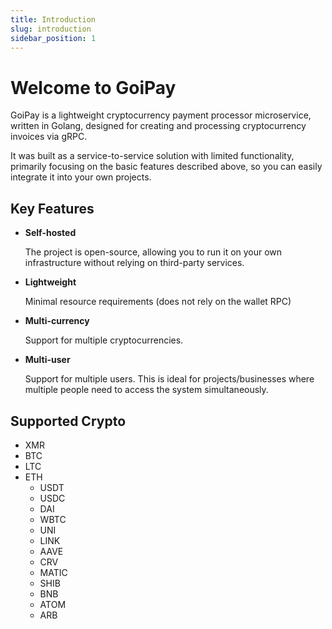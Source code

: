 ```yaml
---
title: Introduction
slug: introduction
sidebar_position: 1
---
```


# Welcome to GoiPay

GoiPay is a lightweight cryptocurrency payment processor microservice, written in Golang, designed for creating and processing cryptocurrency invoices via gRPC.

It was built as a service-to-service solution with limited functionality, primarily focusing on the basic features described above, so you can easily integrate it into your own projects.

## Key Features

- **Self-hosted**

    The project is open-source, allowing you to run it on your own infrastructure without relying on third-party services.

- **Lightweight**

    Minimal resource requirements (does not rely on the wallet RPC)

- **Multi-currency**

    Support for multiple cryptocurrencies.

- **Multi-user**
    
    Support for multiple users. This is ideal for projects/businesses where multiple people need to access the system simultaneously.

## Supported Crypto
- XMR
- BTC
- LTC
- ETH
    - USDT
    - USDC
    - DAI
    - WBTC
    - UNI
    - LINK
    - AAVE
    - CRV
    - MATIC
    - SHIB
    - BNB
    - ATOM
    - ARB
